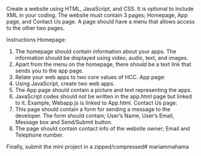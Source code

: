 Create a website using HTML, JavaScript, and CSS. It is optional to include XML in your coding.
The website must contain 3 pages; Homepage, App page, and Contact Us page. A page should have
a menu that allows access to the other two pages.

Instructions
Homepage:
1. The homepage should contain information about your apps. The information should be
displayed using video, audio, text, and images.
2. Apart from the menu on the homepage, there should be a text link that sends you to the app
page.
3. Relate your web apps to two core values of HCC.
App page:
1. Using JavaScript, create two web apps.
2. The App page should contain a picture and text representing the apps.
3. JavaScript codes should not be written in the app.html page but linked to it. Example,
Webapp.js is linked to App.html.
Contact Us page:
1. This page should contain a form for sending a message to the developer. The form should
contain; User’s Name, User’s Email, Message box and Send/Submit button.
2. The page should contain contact info of the website owner; Email and Telephone number.

Finally, submit the mini project in a zipped/compressed# mariammahama
